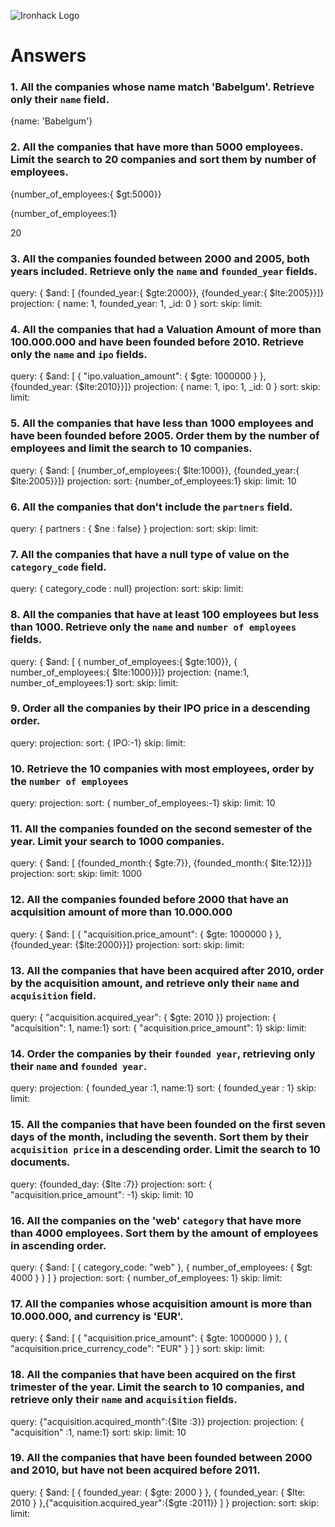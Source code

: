 ![Ironhack Logo](https://i.imgur.com/1QgrNNw.png)

# Answers

### 1. All the companies whose name match 'Babelgum'. Retrieve only their `name` field.

{name: 'Babelgum'}

### 2. All the companies that have more than 5000 employees. Limit the search to 20 companies and sort them by **number of employees**.

{number_of_employees:{ $gt:5000}}

{number_of_employees:1}


20

### 3. All the companies founded between 2000 and 2005, both years included. Retrieve only the `name` and `founded_year` fields.

query:  { $and: [ {founded_year:{ $gte:2000}}, {founded_year:{ $lte:2005}}]}
projection: { name: 1, founded_year: 1, _id: 0 }
sort: 
skip:
limit: 

### 4. All the companies that had a Valuation Amount of more than 100.000.000 and have been founded before 2010. Retrieve only the `name` and `ipo` fields. 

query:  { $and: [ { "ipo.valuation_amount": { $gte: 1000000 } }, {founded_year: {$lte:2010}}]}
projection: { name: 1, ipo: 1, _id: 0 }
sort: 
skip:
limit: 

### 5. All the companies that have less than 1000 employees and have been founded before 2005. Order them by the number of employees and limit the search to 10 companies.

query:  { $and: [ {number_of_employees:{ $lte:1000}}, {founded_year:{ $lte:2005}}]}
projection: 
sort: {number_of_employees:1}
skip:
limit: 10
### 6. All the companies that don't include the `partners` field.

query:  { partners : { $ne : false} }
projection: 
sort: 
skip:
limit: 
### 7. All the companies that have a null type of value on the `category_code` field.

query:  { category_code :  null} 
projection: 
sort: 
skip:
limit: 
### 8. All the companies that have at least 100 employees but less than 1000. Retrieve only the `name` and `number of employees` fields.

query:  { $and: [ {
number_of_employees:{ $gte:100}}, {
number_of_employees:{ $lte:1000}}]}
projection:  {name:1, 
number_of_employees:1}
sort: 
skip:
limit: 
### 9. Order all the companies by their IPO price in a descending order.

query: 
projection: 
sort:  { IPO:-1}
skip:
limit: 
### 10. Retrieve the 10 companies with most employees, order by the `number of employees`

query: 
projection: 
sort:  { number_of_employees:-1}
skip:
limit: 10 
### 11. All the companies founded on the second semester of the year. Limit your search to 1000 companies.

query:  { $and: [ {founded_month:{ $gte:7}}, {founded_month:{ $lte:12}}]}
projection: 
sort: 
skip:
limit: 1000
### 12. All the companies founded before 2000 that have an acquisition amount of more than 10.000.000 

query:  { $and: [ { "acquisition.price_amount": { $gte: 1000000 } }, {founded_year: {$lte:2000}}]}
projection: 
sort: 
skip:
limit: 
### 13. All the companies that have been acquired after 2010, order by the acquisition amount, and retrieve only their `name` and `acquisition` field.

query: { "acquisition.acquired_year": { $gte: 2010 }}
projection: { "acquisition": 1, name:1}
sort: { "acquisition.price_amount": 1}
skip:
limit: 
### 14. Order the companies by their `founded year`, retrieving only their `name` and `founded year`.

query: 
projection: {
founded_year
:1, name:1}
sort: {
founded_year
: 1}
skip:
limit: 
### 15. All the companies that have been founded on the first seven days of the month, including the seventh. Sort them by their `acquisition price` in a descending order. Limit the search to 10 documents.

query: {founded_day: {$lte :7}}
projection: 
sort: { "acquisition.price_amount": -1}
skip:
limit: 10
### 16. All the companies on the 'web' `category` that have more than 4000 employees. Sort them by the amount of employees in ascending order.

query:  { $and: [ { category_code: "web" }, { number_of_employees: { $gt: 4000 } } ] }
projection: 
sort:  { number_of_employees: 1}
skip:
limit: 
### 17. All the companies whose acquisition amount is more than 10.000.000, and currency is 'EUR'.

query:  { $and: [ { "acquisition.price_amount": { $gte: 1000000 } }, { "acquisition.price_currency_code": "EUR" } ] }
sort: 
skip:
limit: 
### 18. All the companies that have been acquired on the first trimester of the year. Limit the search to 10 companies, and retrieve only their `name` and `acquisition` fields.

query: {"acquisition.acquired_month":{$lte :3}}
projection: projection: {
"acquisition"
:1, name:1}
sort: 
skip:
limit: 10 
### 19. All the companies that have been founded between 2000 and 2010, but have not been acquired before 2011.

query: { $and: [ { founded_year: { $gte: 2000 } }, { founded_year: { $lte: 2010 } },{"acquisition.acquired_year":{$gte :2011}} ] }
projection: 
sort: 
skip:
limit: 
